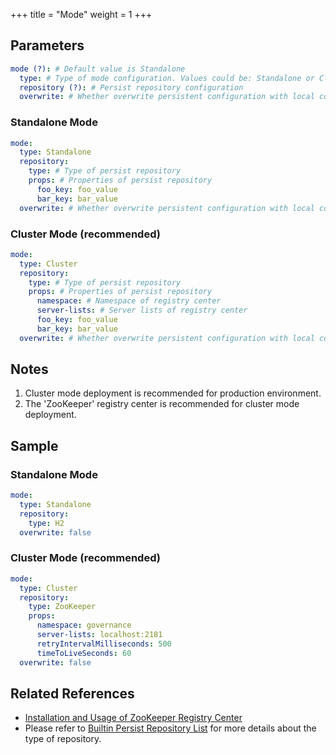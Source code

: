 +++
title = "Mode"
weight = 1
+++

## Parameters

```yaml
mode (?): # Default value is Standalone
  type: # Type of mode configuration. Values could be: Standalone or Cluster
  repository (?): # Persist repository configuration
  overwrite: # Whether overwrite persistent configuration with local configuration
```

### Standalone Mode

```yaml
mode:
  type: Standalone
  repository:
    type: # Type of persist repository
    props: # Properties of persist repository
      foo_key: foo_value
      bar_key: bar_value
  overwrite: # Whether overwrite persistent configuration with local configuration
```

### Cluster Mode (recommended)

```yaml
mode:
  type: Cluster
  repository:
    type: # Type of persist repository
    props: # Properties of persist repository
      namespace: # Namespace of registry center
      server-lists: # Server lists of registry center
      foo_key: foo_value
      bar_key: bar_value
  overwrite: # Whether overwrite persistent configuration with local configuration
```

## Notes

1. Cluster mode deployment is recommended for production environment.
1. The 'ZooKeeper' registry center is recommended for cluster mode deployment.

## Sample

### Standalone Mode

```yaml
mode:
  type: Standalone
  repository:
    type: H2
  overwrite: false
```

### Cluster Mode (recommended)

```yaml
mode:
  type: Cluster
  repository:
    type: ZooKeeper
    props: 
      namespace: governance
      server-lists: localhost:2181
      retryIntervalMilliseconds: 500
      timeToLiveSeconds: 60
  overwrite: false
```

## Related References

- [Installation and Usage of ZooKeeper Registry Center](https://zookeeper.apache.org/doc/r3.7.1/zookeeperStarted.html)
- Please refer to [Builtin Persist Repository List](/en/user-manual/common-config/builtin-algorithm/metadata-repository/) for more details about the type of repository.

